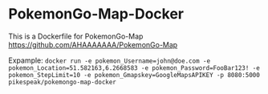 # PokemonGo-Map-Docker

This is a Dockerfile for PokemonGo-Map https://github.com/AHAAAAAAA/PokemonGo-Map

Expample:
`docker run -e pokemon_Username=john@doe.com -e pokemon_Location=51.582163,6.2668583 -e pokemon_Password=FooBar123! -e pokemon_StepLimit=10 -e pokemon_Gmapskey=GoogleMapsAPIKEY -p 8080:5000 pikespeak/pokemongo-map-docker
`